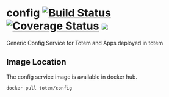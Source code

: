 # config [![Build Status](https://travis-ci.org/totem/config.svg)](https://travis-ci.org/totem/config) [![Coverage Status](https://coveralls.io/repos/totem/config/badge.png?branch=develop)](https://coveralls.io/r/totem/config) [![](https://badge.imagelayers.io/totem/config.svg)](https://imagelayers.io/?images=totem/config:develop 'Get your own badge on imagelayers.io')
Generic Config Service for Totem and Apps deployed in totem

## Image Location
The config service image is available in docker hub.
```
docker pull totem/config
```
